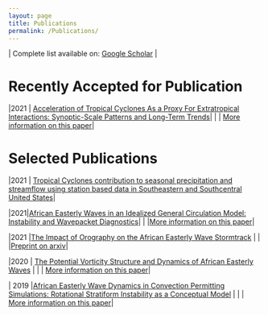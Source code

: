 ```yaml
---
layout: page
title: Publications
permalink: /Publications/
---
```





| Complete list available on: [Google Scholar](https://scholar.google.com/citations?user=lKUHkYIAAAAJ&hl=en&oi=ao) |




# Recently Accepted for Publication

|2021 | [Acceleration of Tropical Cyclones As a Proxy For Extratropical Interactions: Synoptic-Scale Patterns and Long-Term Trends](https://wcd.copernicus.org/preprints/wcd-2021-4/)|
| | [More information on this paper](../papers/2021/01/22/AT.html)|


# Selected Publications

|2021 | [Tropical Cyclones contribution to seasonal precipitation and streamflow using station based data in Southeastern and Southcentral United States](https://agupubs.onlinelibrary.wiley.com/doi/abs/10.1029/2021GL094738)|




|2021|[African Easterly Waves in an Idealized General Circulation Model: Instability and Wavepacket Diagnostics](https://wcd.copernicus.org/articles/2/311/2021/)|
|    |[More information on this paper](../papers/2020/09/22/WA.html)|


|2021 |[The Impact of Orography on the African Easterly Wave Stormtrack](https://agupubs.onlinelibrary.wiley.com/doi/abs/10.1029/2020JD033749) |
|     |[Preprint on arxiv](https://arxiv.org/abs/2103.08350)|

|2020 | [The Potential Vorticity Structure and Dynamics of African Easterly Waves](https://journals.ametsoc.org/doi/10.1175/JAS-D-19-0019.1) |
| | [More information on this paper](../papers/2019/12/28/PV.html)|


| 2019 |[African Easterly Wave Dynamics in Convection Permitting Simulations: Rotational Stratiform Instability as a Conceptual Model](https://agupubs.onlinelibrary.wiley.com/doi/abs/10.1029/2019MS001706) |
| | [More information on this paper](../papers/2019/11/01/PU.html)|
